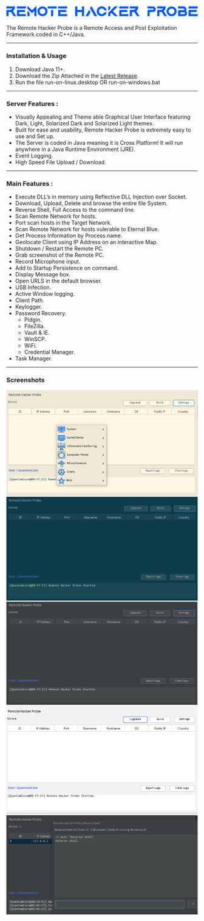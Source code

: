 ![logo](img/rhp.png)
---

The Remote Hacker Probe is a Remote Access and Post Exploitation Framework coded in C++/Java.

---

### Installation & Usage
1. Download Java 11+.
2. Download the Zip Attached in the [Latest Release](https://github.com/quantumcored/remote_hacker_probe/releases).
3. Run the file run-on-linux.desktop OR run-on-windows.bat

---

### Server Features :
- Visually Appealing and Theme able Graphical User Interface featuring Dark, Light, Solarized Dark and Solarized Light themes.
- Built for ease and usability, Remote Hacker Probe is extremely easy to use and Set up.
- The Server is coded in Java meaning it is Cross Platform! It will run anywhere in a Java Runtime Environment (JRE).
- Event Logging.
- High Speed File Upload / Download.

---

### Main Features :
- Execute DLL’s in memory using Reflective DLL Injection over Socket.
- Download, Upload, Delete and browse the entire file System.
- Reverse Shell, Full Access to the command line.
- Scan Remote Network for hosts.
- Port scan hosts in the Target Network.
- Scan Remote Network for hosts vulerable to Eternal Blue.
- Get Process Information by Process name.
- Geolocate Client using IP Address on an interactive Map.
- Shutdown / Restart the Remote PC.
- Grab screenshot of the Remote PC.
- Record Microphone input.
- Add to Startup Persistence on command.
- Display Message box.
- Open URLS in the default browser.
- USB Infection.
- Active Window logging. 
- Client Path.
- Keylogger. 
- Password Recovery.
  - Pidgin.
  - FileZilla.
  - Vault & IE.
  - WinSCP.
  - WiFi.
  - Credential Manager.
- Task Manager.

---

### Screenshots
![1](img/solarizedlight.PNG)
![2](img/solarizeddark.PNG)
![3](img/dark.PNG)
![4](img/light.PNG)
![5](img/rshell.PNG)
